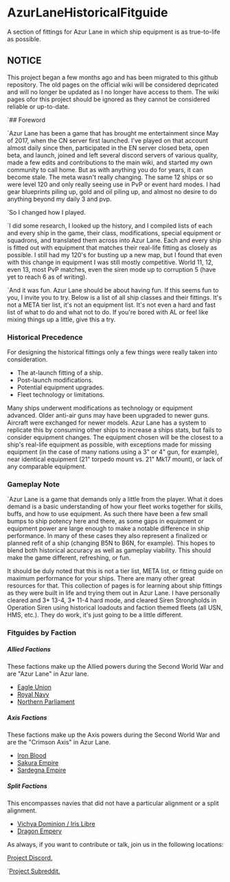 # AzurLaneHistoricalFitguide
A section of fittings for Azur Lane in which ship equipment is as true-to-life as possible.

## NOTICE

This project began a few months ago and has been migrated to this github repository. The old pages on the official wiki will be considered depricated and will no longer be updated as I no longer have access to them. The wiki pages ofor this project should be ignored as they cannot be considered reliable or up-to-date.

`## Foreword

`Azur Lane has been a game that has brought me entertainment since May of 2017, when the CN server first launched. I've played on that account almost daily since then, participated in the EN server closed beta, open beta, and launch, joined and left several discord servers of various quality, made a few edits and contributions to the main wiki, and started my own community to call home. But as with anything you do for years, it can become stale. The meta wasn't really changing. The same 12 ships or so were level 120 and only really seeing use in PvP or event hard modes. I had gear blueprints piling up, gold and oil piling up, and almost no desire to do anything beyond my daily 3 and pvp.

`So I changed how I played.

`I did some research, I looked up the history, and I compiled lists of each and every ship in the game, their class, modifications, special equipment or squadrons, and translated them across into Azur Lane. Each and every ship is fitted out with equipment that matches their real-life fitting as closely as possible. I still had my 120's for busting up a new map, but I found that even with this change in equipment I was still mostly competitive. World 11, 12, even 13, most PvP matches, even the siren mode up to corruption 5 (have yet to reach 6 as of writing).

`And it was fun. Azur Lane should be about having fun. If this seems fun to you, I invite you to try. Below is a list of all ship classes and their fittings. It's not a META tier list, it's not an equipment list. It's not even a hard and fast list of what to do and what not to do. If you're bored with AL or feel like mixing things up a little, give this a try.

### Historical Precedence 
For designing the historical fittings only  a few things were really taken into consideration.
* The at-launch fitting of a ship.
* Post-launch modifications.
* Potential equipment upgrades.
* Fleet technology or limitations.

Many ships underwent modifications as technology or equipment advanced. 
Older anti-air guns may have been upgraded to newer guns. Aircraft were exchanged for newer models. Azur Lane has a system to replicate this by consuming other ships to increase a ships stats, but fails to consider equipment changes. The equipment chosen will be the closest to a ship's real-life equipment as possible, with exceptions made for missing equipment (in the case of many nations using a 3" or 4" gun, for example), near identical equipment (21" torpedo mount vs. 21" Mk17 mount), or lack of any comparable equipment.

### Gameplay Note

`Azur Lane is a game that demands only a little from the player. What it does demand is a basic understanding of how your fleet works together for skills, buffs, and how to use equipment. As such there have been a few small bumps to ship potency here and there, as some gaps in equipment or equipment power are large enough to make a notable difference in ship performance. In many of these cases they also represent a finalized or planned refit of a ship (changing B5N to B6N, for example). This hopes to blend both historical accuracy as well as gameplay viability. This should make the game different, refreshing, or fun.

It should be duly noted that this is not a tier list, META list, or fitting guide on maximum performance for your ships. There are many other great resources for that. This collection of pages is for learning about ship fittings as they were built in life and trying them out in Azur Lane. I have personally cleared and 3* 13-4, 3* 11-4 hard mode, and cleared Siren Strongholds in Operation Siren using historical loadouts and faction themed fleets (all USN, HMS, etc.). They do work, it's just going to be a little different.

### Fitguides by Faction

##### Allied Factions

These factions make up the Allied powers during the Second World War and are "Azur Lane" in Azur lane. <br/>
* [Eagle Union](Fittings/EagleUnion/USNHome.md) <br/>
* [Royal Navy](/Fittings/RoyalNavy/RNHome.md) <br/>
* [Northern Parliament](/Fittings/NorthernParliament/VMFHome.md) <br/>


##### Axis Factions

These factions make up the Axis powers during the Second World War and are the "Crimson Axis" in Azur Lane. <br/>
* [Iron Blood](/Fittings/IronBlood/KMSHome.md) <br/>
* [Sakura Empire](/Fittings/SakuraEmpire/IJNHome.md) <br/>
* [Sardegna Empire](/Fittings/SardegnaEmpire/RMHome.md) <br/>

##### Split Factions

This encompasses navies that did not have a particular alignment or a split alignment. <br/>
* [Vichya Dominion / Iris Libre](/Fittings/MarineNationale/MNFHome.md) <br/>
* [Dragon Empery](/Fittings/DragonEmpery/PRC.md) <br/>


As always, if you want to contribute or talk, join us in the following locations: 

[Project Discord.](https://discord.gg/T9jYkuF)

`[Project Subreddit.](https://www.reddit.com/r/openazurlane)

